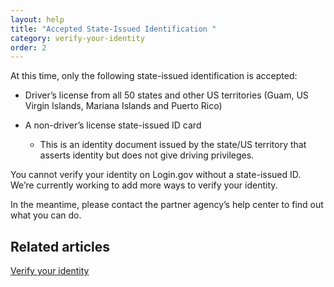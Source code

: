 ```yaml
---
layout: help
title: "Accepted State-Issued Identification "
category: verify-your-identity
order: 2
---
```

At this time, only the following state-issued identification is accepted: 

* Driver’s license from all 50 states and other US territories (Guam, US Virgin Islands, Mariana Islands and Puerto Rico)
* A non-driver’s license state-issued ID card

  * This is an identity document issued by the state/US territory that asserts identity but does not give driving privileges.

You cannot verify your identity on Login.gov without a state-issued ID. We’re currently working to add more ways to verify your identity.

In the meantime, please contact the partner agency’s help center to find out what you can do.



## Related articles 

[Verify your identity](https://login.gov/help/verify-your-identity/how-to-verify-your-identity/)